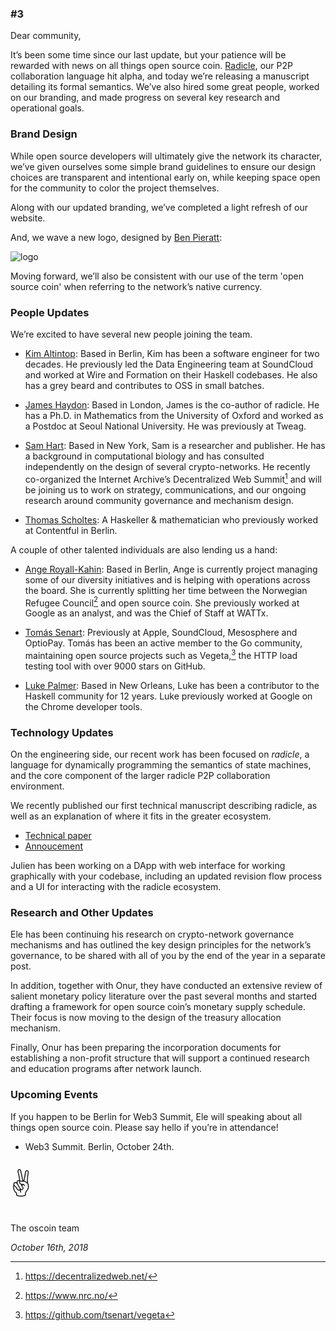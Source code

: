 ### #3

Dear community,

It’s been some time since our last update, but your patience will be rewarded
with news on all things open source coin. [Radicle][radicle], our P2P collaboration
language hit alpha, and today we’re releasing a manuscript detailing its formal
semantics. We’ve also hired some great people, worked on our branding, and made
progress on several key research and operational goals.

[radicle]: /radicle.html

### Brand Design

While open source developers will ultimately give the network its character,
we’ve given ourselves some simple brand guidelines to ensure our design
choices are transparent and intentional early on, while keeping space
open for the community to color the project themselves.

Along with our updated branding, we’ve completed a light refresh of our website.

And, we wave a new logo, designed by [Ben Pieratt](http://pieratt.com/):

![logo](http://oscoin.io/img/opensourcecoin-logo-wide.svg)

Moving forward, we’ll also be consistent with our use of the term 'open source
coin' when referring to the network’s native currency.

### People Updates

We’re excited to have several new people joining the team.

* [Kim Altintop]: Based in Berlin, Kim has been a software engineer for two
decades. He previously led the Data Engineering team at SoundCloud and worked
at Wire and Formation on their Haskell codebases. He also has a grey beard and
contributes to OSS in small batches.

[Kim Altintop]: https://github.com/kim

* [James Haydon]: Based in London, James is the co-author of radicle. He has a
Ph.D. in Mathematics from the University of Oxford and worked as a Postdoc at
Seoul National University. He was previously at Tweag.

[James Haydon]: https://github.com/jameshaydon

* [Sam Hart]: Based in New York, Sam is a researcher and publisher. He has a
background in computational biology and has consulted independently on the
design of several crypto-networks. He recently co-organized the Internet
Archive’s Decentralized Web Summit[^1] and will be joining us to work on
strategy, communications, and our ongoing research around community governance
and mechanism design.

[Sam Hart]: http://hxrts.com/
[^1]: <https://decentralizedweb.net/>

* [Thomas Scholtes]: A Haskeller & mathematician who previously worked at
Contentful in Berlin.

[Thomas Scholtes]: https://github.com/geigerzaehler

A couple of other talented individuals are also lending us a hand:

* [Ange Royall-Kahin]: Based in Berlin, Ange is currently project managing some
of our diversity initiatives and is helping with operations across the board.
She is currently splitting her time between the Norwegian Refugee Council[^2] and
open source coin. She previously worked at Google as an analyst, and was the
Chief of Staff at WATTx.

[Ange Royall-Kahin]: https://angel.co/ange-royall-kahin
[^2]: <https://www.nrc.no/>

* [Tomás Senart]: Previously at Apple, SoundCloud, Mesosphere and OptioPay.
Tomás has been an active member to the Go community, maintaining open source
projects such as Vegeta,[^3] the HTTP load testing tool with over 9000 stars on
GitHub.

[Tomás Senart]: https://github.com/tsenart
[^3]: <https://github.com/tsenart/vegeta>

* [Luke Palmer]: Based in New Orleans, Luke has been a contributor to the
Haskell community for 12 years. Luke previously worked at Google on the Chrome
developer tools.

[Luke Palmer]: https://github.com/luqui

### Technology Updates

On the engineering side, our recent work has been focused on *radicle*, a
language for dynamically programming the semantics of state machines, and the
core component of the larger radicle P2P collaboration environment.

We recently published our first technical manuscript describing radicle, as
well as an explanation of where it fits in the greater ecosystem.

* [Technical paper](https://ipfs.io/ipfs/QmadmGA6mBWZ93Wv4XKuCu9wdPf7Da8pjH3Corzpe9VGZg)
* [Annoucement](/radicle.html)

Julien has been working on a DApp with web interface for working graphically
with your codebase, including an updated revision flow process and a UI for
interacting with the radicle ecosystem.

### Research and Other Updates

Ele has been continuing his research on crypto-network governance mechanisms
and has outlined the key design principles for the network’s governance, to be
shared with all of you by the end of the year in a separate post.

In addition, together with Onur, they have conducted an extensive review of
salient monetary policy literature over the past several months and started
drafting a framework for open source coin’s monetary supply schedule. Their
focus is now moving to the design of the treasury allocation mechanism.

Finally, Onur has been preparing the incorporation documents for establishing a
non-profit structure that will support a continued research and education
programs after network launch.

### Upcoming Events

If you happen to be Berlin for Web3 Summit, Ele will speaking about all things
open source coin. Please say hello if you’re in attendance!

* Web3 Summit. Berlin, October 24th.

<p style="font-size: 300%; margin: 0.5em 0">✌️</p>

The oscoin team

*October 16th, 2018*

